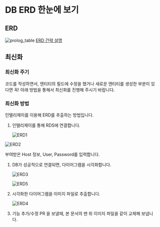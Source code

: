 # DB ERD 한눈에 보기

## ERD

![prolog_table](https://user-images.githubusercontent.com/64204666/196094763-215c5a4a-1a67-461a-b836-742474638d00.png)
[ERD 간략 설명](https://github.com/woowacourse/prolog/wiki/ERD-%EA%B0%84%EB%9E%B5-%EC%84%A4%EB%AA%85)

## 최신화

### 최신화 주기

코드를 작성하면서, 엔티티의 필드에 수정을 했거나 새로운 엔티티를 생성한 부분이 있다면 꼭! 아래 방법을 통해서 최신화를 진행해 주시기 바랍니다.

### 최신화 방법

인텔리제이를 이용해 ERD를 추출하는 방법입니다.

1. 인텔리제이를 통해 RDS에 연결합니다.

   ![ERD1](https://user-images.githubusercontent.com/64204666/196094782-b2e117a1-ea10-432d-a1bc-1dcd54d5adb4.png)


![ERD2](https://user-images.githubusercontent.com/64204666/196094789-041e5990-6dfa-446c-9965-b60b2ec697d1.png)

부여받은 Host 정보, User, Password를 입력합니다.

1. DB가 성공적으로 연결되면, 다이어그램을 시각화합니다.

   ![ERD3](https://user-images.githubusercontent.com/64204666/196094797-05666967-8029-4e5f-afdb-1daba4298638.png)

   ![ERD5](https://user-images.githubusercontent.com/64204666/196094934-a2d4b0e0-9fc5-4c55-8d71-63bc171f70c4.png)

2. 시각화한 다이어그램을 이미지 파일로 추출합니다.

   ![ERD4](https://user-images.githubusercontent.com/64204666/196094802-029530f1-d36c-424e-b34c-0fa40577ad6f.png)

3. 기능 추가/수정 PR 을 보낼때, 본 문서의 맨 위 이미지 파일을 같이 교체해 보냅니다.
